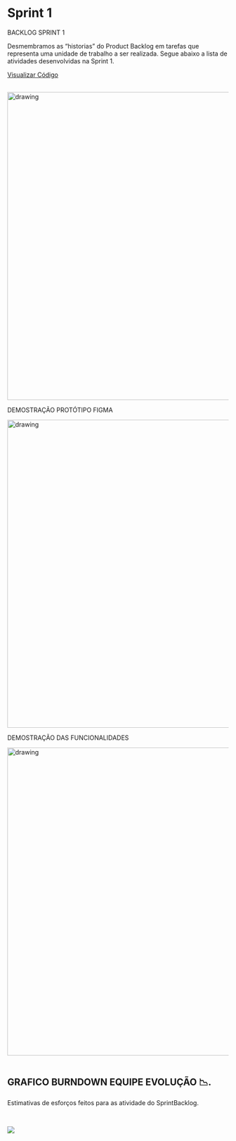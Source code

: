    # Sprint 1

  BACKLOG SPRINT 1 

  Desmembramos as “historias” do Product Backlog em tarefas que representa uma unidade de trabalho a ser realizada.
  Segue abaixo a lista de atividades desenvolvidas na Sprint 1.

   <a href='https://github.com/ferreirarita/APRENDIZAGEM-POR-PROJETOS-INTEGRADOS-2021/tree/main/Refer%C3%AAncias/DocBacklogSprint1'>
   
   Visualizar Código </a> 

   <br/>
    
   <img src="https://user-images.githubusercontent.com/73767256/115162578-ca92ba80-a07a-11eb-90b7-b3de08642881.jpeg"   alt="drawing" width =700>
   
        
   DEMOSTRAÇÃO PROTÓTIPO FIGMA 

   <img src="https://i.imgur.com/Sq6goG9.gif"   alt="drawing" width =700>

    

   DEMOSTRAÇÃO DAS FUNCIONALIDADES 

   <img src="https://user-images.githubusercontent.com/73767256/112738788-f53e9700-8f44-11eb-88e2-5b706c95904f.gif"   alt="drawing" width =700>
   
     
   <br/>
   <br/>
   

  ## GRAFICO BURNDOWN EQUIPE EVOLUÇÃO 📉.

  Estimativas de esforços feitos para as atividade do SprintBacklog.
  
  <br/>
  
   ![](https://i.imgur.com/w0K761e.png)
 

   



   
   
   



  

